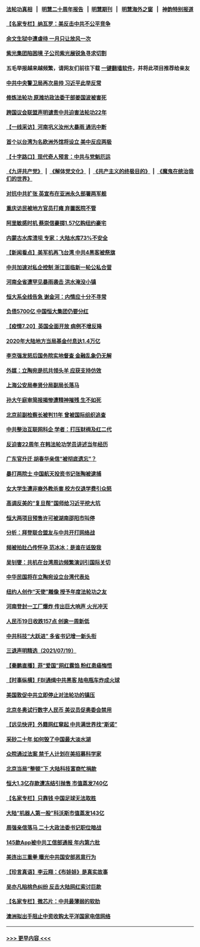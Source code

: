 #### [法轮功真相](https://github.com/gfw-breaker/truth/blob/master/README.md?t=0) &nbsp;&nbsp;|&nbsp;&nbsp; [明慧二十周年报告](https://github.com/gfw-breaker/mh-reports/blob/master/README.md?t=0) &nbsp;&nbsp;|&nbsp;&nbsp;[明慧期刊](https://github.com/gfw-breaker/mh-qikan) &nbsp;&nbsp;|&nbsp;&nbsp; [明慧海外之窗](https://github.com/gfw-breaker/mh-news/blob/master/README.md?t=0) &nbsp;&nbsp;|&nbsp;&nbsp; [神韵特别报道](https://github.com/gfw-breaker/mh-news/blob/master/shenyun.md?t=0)
#### [【名家专栏】纳瓦罗：美反击中共不公平竞争](../pages/nsc413/n13102316.md?t=07210451) 
#### [余文生狱中遭虐待 一月只让放风一次](../pages/nsc413/n13101530.md?t=07210451) 
#### [紫光集团陷困境 子公司紫光展锐急寻求切割](../pages/nsc413/n13102484.md?t=07210451) 
#### 五毛举报越来越频繁，请网友们前往下载 [一键翻墙软件](https://github.com/gfw-breaker/ssr-accounts)，并将此项目推荐给亲友
#### [中共中央警卫局再次易帅 习近平此举反常](../pages/nsc413/n13102313.md?t=07210451) 
#### [修炼法轮功 原潍坊政法委干部姜国波被害死](../pages/nsc413/n13101662.md?t=07210451) 
#### [跨国议会联盟声明谴责中共迫害法轮功22年](../pages/nsc413/n13102310.md?t=07210451) 
#### [【一线采访】河南巩义汝州大暴雨 通讯中断](../pages/nsc413/n13102197.md?t=07210451) 
#### [首个以台湾为名欧洲外馆将设立 美中反应两极](../pages/nsc413/n13102224.md?t=07210451) 
#### [【十字路口】现代奇人预言：中共与党魁厄运](../pages/nsc413/n13101654.md?t=07210451) 
#### [《九评共产党》](https://github.com/begood0513/9ping.md/blob/master/README.md) &nbsp;|&nbsp; [《解体党文化》](../../../../jtdwh.md/blob/master/README.md)  &nbsp;|&nbsp; [《共产主义的终极目的》](../../../../gczydzjmd.md/blob/master/README.md) &nbsp;|&nbsp; [《魔鬼在统治我们的世界》](../../../../mgztzwmdsj.md/blob/master/README.md) 
#### [对抗中共扩张 英宣布在亚洲永久部署两军舰](../pages/nsc413/n13102051.md?t=07210451) 
#### [重庆访民被地方官员打瘫 弃置医院不管](../pages/nsc413/n13101630.md?t=07210451) 
#### [阿里敏感时机 蔡崇信豪掷1.57亿购纽约豪宅](../pages/nsc413/n13102161.md?t=07210451) 
#### [内蒙古水库溃坝 专家：大陆水库73%不安全](../pages/nsc413/n13101905.md?t=07210451) 
#### [【新闻看点】美军机再飞台湾 中共4黑客被祭旗](../pages/nsc413/n13100116.md?t=07210451) 
#### [中共加速对私企控制 浙江面临新一轮公私合营](../pages/nsc413/n13099867.md?t=07210451) 
#### [河南全省遭罕见暴雨袭击 洪水淹没小镇](../pages/nsc413/n13101581.md?t=07210451) 
#### [恒大系全线告急 谢金河：内情应十分不寻常](../pages/nsc413/n13101644.md?t=07210451) 
#### [负债5700亿 中国恒大集团仍要分红](../pages/nsc413/n13100325.md?t=07210451) 
#### [【疫情7.20】英国全面开放 病例不增反降](../pages/nsc413/n13101424.md?t=07210451) 
#### [2020年大陆地方当局基金付息达1.4万亿](../pages/nsc413/n13101197.md?t=07210451) 
#### [李克强发怒后国务院实地督查 金融乱象仍无解](../pages/nsc413/n13101262.md?t=07210451) 
#### [外媒：立陶宛是抗共领头羊 应获支持仿效](../pages/nsc413/n13101407.md?t=07210451) 
#### [上海公安局奉贤分局副局长落马](../pages/nsc413/n13101402.md?t=07210451) 
#### [孙大午庭审简报揭惨遭精神摧残 生不如死](../pages/nsc413/n13101374.md?t=07210451) 
#### [北京前副检察长被判11年 曾被国际组织追查](../pages/nsc413/n13101261.md?t=07210451) 
#### [中共整治互联网科企 学者：打压财阀及红二代](../pages/nsc413/n13100881.md?t=07210451) 
#### [反迫害22周年 在韩法轮功学员讲述当年经历](../pages/nsc413/n13101006.md?t=07210451) 
#### [广东官升迁 胡春华亲信“被彻底遗忘”？](../pages/nsc413/n13100782.md?t=07210451) 
#### [暴打两院士 中国航天投资书记张陶被逮捕](../pages/nsc413/n13100949.md?t=07210451) 
#### [女大学生遭非裔外教杀害 校方仅退学费引众怒](../pages/nsc413/n13100753.md?t=07210451) 
#### [高调反美的“复旦帮”国师给习近平挖大坑](../pages/nsc413/n13099514.md?t=07210451) 
#### [恒大两项目预售许可被湖南邵阳市叫停](../pages/nsc413/n13100623.md?t=07210451) 
#### [分析：拜登联合盟友与中共开打网络战](../pages/nsc413/n13100536.md?t=07210451) 
#### [频被拍肚凸传怀孕 范冰冰：是谁在诋毁我](../pages/nsc413/n13100208.md?t=07210451) 
#### [吴钊燮：共机在台湾周边频繁演训引国际关切](../pages/nsc413/n13100700.md?t=07210451) 
#### [中华民国将在立陶宛设立台湾代表处](../pages/nsc413/n13100606.md?t=07210451) 
#### [纽约人创作“天使”雕像 授予年度法轮功之友](../pages/nsc413/n13100480.md?t=07210451) 
#### [河南登封一工厂爆炸 传出巨大响声 火光冲天](../pages/nsc413/n13100633.md?t=07210451) 
#### [人民币19日收跌157点 创逾一周新低](../pages/nsc413/n13100449.md?t=07210451) 
#### [中共科技“大跃进” 多省书记增一新头衔](../pages/nsc413/n13100113.md?t=07210451) 
#### [三退声明精选（2021/07/19）](../pages/nsc413/n13100329.md?t=07210451) 
#### [【秦鹏直播】菲“爱国”网红露馅 粉红患癌悔悟](../pages/nsc413/n13100156.md?t=07210451) 
#### [【时事纵横】FBI通缉中共黑客 陆电瓶车炸成火球](../pages/nsc413/n13100143.md?t=07210451) 
#### [美国敦促中共立即停止对法轮功的镇压](../pages/nsc413/n13100132.md?t=07210451) 
#### [北京冬奥试行数字人民币 美议员促奥委会禁用](../pages/nsc413/n13099942.md?t=07210451) 
#### [【远见快评】外籍网红窜起 中共满世界找“斯诺”](../pages/nsc413/n13100092.md?t=07210451) 
#### [采砂二十年 如何毁了中国最大淡水湖](../pages/nsc413/n13100112.md?t=07210451) 
#### [众院通过法案 禁千人计划在美招募科学家](../pages/nsc413/n13100087.md?t=07210451) 
#### [北京当局“整顿”下 大陆科技富商忙捐款](../pages/nsc413/n13099878.md?t=07210451) 
#### [恒大1.3亿存款遭冻结引抛售 市值蒸发740亿](../pages/nsc413/n13099966.md?t=07210451) 
#### [【名家专栏】只靠钱 中国足球无法取胜](../pages/nsc413/n13095631.md?t=07210451) 
#### [大陆“机器人第一股”科沃斯市值蒸发143亿](../pages/nsc413/n13099824.md?t=07210451) 
#### [周强亲信落马 二十大政法委书记职位暗战](../pages/nsc413/n13098375.md?t=07210451) 
#### [145款App被中共工信部通报 年内第六批](../pages/nsc413/n13099556.md?t=07210451) 
#### [美连出三重拳 曝光中共国安部恶意行为](../pages/nsc413/n13099856.md?t=07210451) 
#### [【珍言真语】李云翔：《布娃娃》是真实故事](../pages/nsc413/n13099471.md?t=07210451) 
#### [吴亦凡陷桃色纠纷 反击大陆网红索讨巨款](../pages/nsc413/n13099664.md?t=07210451) 
#### [【名家专栏】微芯片：中共最薄弱的软肋](../pages/nsc413/n13099425.md?t=07210451) 
#### [澳洲拟出手阻止中资收购太平洋国家电信网络](../pages/nsc413/n13099535.md?t=07210451) 

----
#### [ >>> 更早内容 <<< ](../indexes/nsc413-earlier.md)
